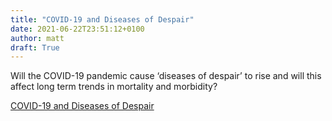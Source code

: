 ```yaml
---
title: "COVID-19 and Diseases of Despair"
date: 2021-06-22T23:51:12+0100
author: matt
draft: True
---
```

Will the COVID-19 pandemic cause ‘diseases of despair’ to rise and will this affect long term trends in mortality and morbidity?
 

[ COVID-19 and Diseases of Despair ]( https://www.hannover-re.com/1680909/recent-medical-news-covid-19-and-diseases-of-despair-2021.pdf )

